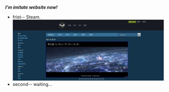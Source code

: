 *__I'm imitate website now!__*

* frist-- Steam.
 ![](https://raw.githubusercontent.com/dirstart/image_bed/master/steam-imitate1.jpg)
* second-- waiting...
